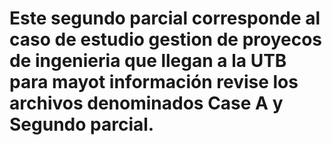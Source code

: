 # Este segundo parcial corresponde al caso de estudio gestion de proyecos de ingenieria que llegan a la UTB para mayot información revise los archivos denominados Case A y Segundo parcial.
